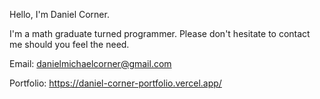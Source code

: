 Hello, I'm Daniel Corner.

I'm a math graduate turned programmer. Please don't hesitate to contact me should you feel the need. 

Email: danielmichaelcorner@gmail.com

Portfolio: https://daniel-corner-portfolio.vercel.app/


<!---
DMCorner/DMCorner is a ✨ special ✨ repository because its `README.md` (this file) appears on your GitHub profile.
You can click the Preview link to take a look at your changes.
--->
